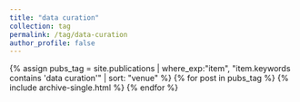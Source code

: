 ```yaml
---
title: "data curation"
collection: tag
permalink: /tag/data-curation
author_profile: false
---
```

{% assign pubs_tag = site.publications | where_exp:"item", "item.keywords contains 'data curation'" | sort: "venue" %}
{% for post in pubs_tag %}
  {% include archive-single.html %}
{% endfor %}